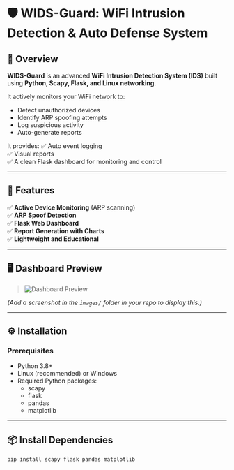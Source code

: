 
# 🛡️ WIDS-Guard: WiFi Intrusion Detection & Auto Defense System

## 🚀 Overview

**WIDS-Guard** is an advanced **WiFi Intrusion Detection System (IDS)** built using **Python, Scapy, Flask, and Linux networking**.

It actively monitors your WiFi network to:
- Detect unauthorized devices
- Identify ARP spoofing attempts
- Log suspicious activity
- Auto-generate reports

It provides:
✅ Auto event logging  
✅ Visual reports  
✅ A clean Flask dashboard for monitoring and control

---

## 🎯 Features

✅ **Active Device Monitoring** (ARP scanning)  
✅ **ARP Spoof Detection**  
✅ **Flask Web Dashboard**  
✅ **Report Generation with Charts**  
✅ **Lightweight and Educational**

---

## 🖥️ Dashboard Preview

> ![Dashboard Preview](images/dashboard_preview.png)

*(Add a screenshot in the `images/` folder in your repo to display this.)*

---

## ⚙️ Installation

### Prerequisites
- Python 3.8+
- Linux (recommended) or Windows
- Required Python packages:
  - scapy
  - flask
  - pandas
  - matplotlib

---

## 📦 Install Dependencies

```bash
pip install scapy flask pandas matplotlib
